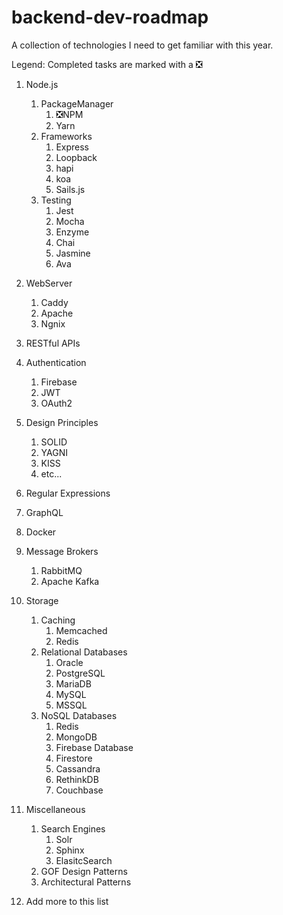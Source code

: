 # backend-dev-roadmap

A collection of technologies I need to get familiar with this year.

Legend: Completed tasks are marked with a :negative_squared_cross_mark:

1. Node.js
	1. PackageManager
		1. :negative_squared_cross_mark:NPM
		2. Yarn
	2. Frameworks
		1. Express
		2. Loopback
		3. hapi
		4. koa
		5. Sails.js
	3. Testing
		1. Jest
		2. Mocha
		3. Enzyme
		4. Chai
		5. Jasmine
		6. Ava
2. WebServer
	1. Caddy
	2. Apache
	3. Ngnix
3. RESTful APIs
4. Authentication
	1. Firebase
	2. JWT
	3. OAuth2
5. Design Principles
	1. SOLID
	2. YAGNI
	3. KISS
	4. etc...
6. Regular Expressions
7. GraphQL
8. Docker
9. Message Brokers
	1. RabbitMQ
	2. Apache Kafka
10. Storage
	1. Caching
		1. Memcached
		2. Redis
	2. Relational Databases
		1. Oracle
		2. PostgreSQL
		3. MariaDB
		4. MySQL
		5. MSSQL
	3. NoSQL Databases
		1. Redis
		2. MongoDB
		3. Firebase Database
		4. Firestore
		5. Cassandra
		6. RethinkDB
		7. Couchbase
11. Miscellaneous
	1. Search Engines
		1. Solr
		2. Sphinx
		3. ElasitcSearch
	2. GOF Design Patterns
	3. Architectural Patterns

12. Add more to this list
